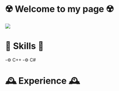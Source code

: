 # ☢️ Welcome to my page ☢️
![](https://imgur.com/gtzr6vq.png)

# 🥋 Skills 🥋

-⚙️ C++
-⚙️ C#

# 🕰️ Experience 🕰️

